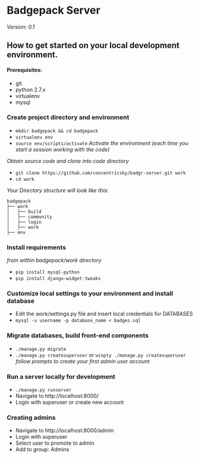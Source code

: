 # Badgepack Server

*Version: 0.1*

## How to get started on your local development environment.
#### Prerequisites:

* git
* python 2.7.x
* virtualenv
* mysql

### Create project directory and environment

* `mkdir badgepack && cd badgepack`
* `virtualenv env`
* `source env/scripts/activate` *Activate the environment (each time you start a session working with the code)*

*Obtain source code and clone into code directory*

* `git clone https://github.com/concentricsky/badgr-server.git work`
* `cd work`

*Your Directory structure will look like this:*
```
badgepack
├── work
│   ├── build
│   ├── community
│   ├── login
│   ├── work
├── env
```

### Install requirements
*from within badgepack/work directory*

* `pip install mysql-python`
* `pip install django-widget-tweaks`

### Customize local settings to your environment and install database
* Edit the work/settings.py file and insert local credentials for DATABASES
* `mysql -u username -p database_name < badges.sql`

### Migrate databases, build front-end components
* `./manage.py migrate`
* `./manage.py createsuperuser` or `winpty ./manage.py createsuperuser` *follow prompts to create your first admin user account*

### Run a server locally for development
* `./manage.py runserver`
* Navigate to http://localhost:8000/
* Login with superuser or create new account

### Creating admins
* Navigate to http://localhost:8000/admin
* Login with superuser
* Select user to promote to admin
* Add to group: Admins
